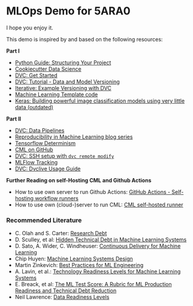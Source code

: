 # MLOps Demo for 5ARA0

I hope you enjoy it.

This demo is inspired by and based on the following resources:

**Part I**
* [Python Guide: Structuring Your Project](https://docs.python-guide.org/writing/structure/)
* [Cookiecutter Data Science](https://drivendata.github.io/cookiecutter-data-science/)
* [DVC: Get Started](https://dvc.org/doc/start)
* [DVC: Tutorial - Data and Model Versioning](https://dvc.org/doc/use-cases/versioning-data-and-model-files/tutorial)
* [Iterative: Example Versioning with DVC](https://github.com/iterative/example-versioning)
* [Machine Learning Template code](https://github.com/eddiepease/ml-template)
* [Keras: Building powerful image classification models using very little data (outdated)](https://blog.keras.io/building-powerful-image-classification-models-using-very-little-data.html) 

**Part II**
* [DVC: Data Pipelines](https://dvc.org/doc/start/data-pipelines)
* [Reproducibility in Machine Learning blog series](https://suneeta-mall.github.io/2019/12/20/Reproducibility-in-machine-learning.html)
* [Tensorflow Determinism](https://github.com/NVIDIA/framework-determinism)
* [CML on GitHub](https://dvc.org/doc/cml/start-github)
* [DVC: SSH setup with `dvc remote modify`](https://dvc.org/doc/command-reference/remote/modify)
* [MLFlow Tracking](https://mlflow.org/docs/latest/tracking.html)
* [DVC: Dvclive Usage Guide](https://dvc.org/doc/dvclive/usage)

**Further Reading on self-Hosting CML and Github Actions**
* How to use own server to run Github Actions: [GitHub Actions - Self-hosting workflow runners](https://docs.github.com/en/actions/hosting-your-own-runners)
* How to use own (cloud-)server to run CML: [CML self-hosted runner](https://dvc.org/doc/cml/self-hosted-runners)

### Recommended Literature
* C. Olah and S. Carter: [Research Debt](https://distill.pub/2017/research-debt/)
* D. Sculley, et al: [Hidden Technical Debt in Machine Learning Systems](https://dl.acm.org/doi/10.5555/2969442.2969519)
* D. Sato, A. Wider, C. Windheuser: [Continuous Delivery for Machine Learning](https://martinfowler.com/articles/cd4ml.html)
* Chip Huyen: [Machine Learning Systems Design](https://huyenchip.com/machine-learning-systems-design/toc.html)
* Martin Zinkevich: [Best Practices for ML Engineering](https://developers.google.com/machine-learning/guides/rules-of-ml)
* A. Lavin, et al.: [Technology Readiness Levels for Machine Learning Systems](https://arxiv.org/abs/2101.03989)
* E. Breack, et al: [The ML Test Score: A Rubric for ML Production Readiness and Technical Debt Reduction](https://research.google/pubs/pub46555/)
* Neil Lawrence: [Data Readiness Levels](http://data-readiness.org/)
